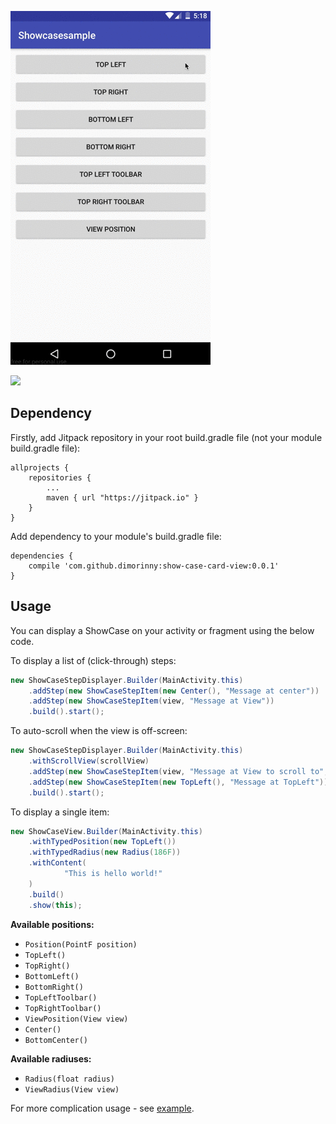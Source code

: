 ![Demo](https://github.com/dimorinny/show-case-card-view/blob/master/art/demo.gif?raw=true)

[![](https://jitpack.io/v/dimorinny/show-case-card-view.svg)](https://jitpack.io/#dimorinny/show-case-card-view)

## Dependency

Firstly, add Jitpack repository in your root build.gradle file (not your module build.gradle file):

```
allprojects {
    repositories {
        ...
        maven { url "https://jitpack.io" }
    }
}
```

Add dependency to your module's build.gradle file:

```
dependencies {
    compile 'com.github.dimorinny:show-case-card-view:0.0.1'
}
```

## Usage

You can display a ShowCase on your activity or fragment using the below code.

To display a list of (click-through) steps:
```java
new ShowCaseStepDisplayer.Builder(MainActivity.this)
    .addStep(new ShowCaseStepItem(new Center(), "Message at center"))
    .addStep(new ShowCaseStepItem(view, "Message at View"))
    .build().start();
```

To auto-scroll when the view is off-screen:

```java
new ShowCaseStepDisplayer.Builder(MainActivity.this)
    .withScrollView(scrollView)
    .addStep(new ShowCaseStepItem(view, "Message at View to scroll to", true))
    .addStep(new ShowCaseStepItem(new TopLeft(), "Message at TopLeft"))
    .build().start();
```

To display a single item:

```java
new ShowCaseView.Builder(MainActivity.this)
    .withTypedPosition(new TopLeft())
    .withTypedRadius(new Radius(186F))
    .withContent(
            "This is hello world!"
    )
    .build()
    .show(this);
```

**Available positions:**

* `Position(PointF position)`
* `TopLeft()`
* `TopRight()`
* `BottomLeft()`
* `BottomRight()`
* `TopLeftToolbar()`
* `TopRightToolbar()`
* `ViewPosition(View view)`
* `Center()`
* `BottomCenter()`

**Available radiuses:**

* `Radius(float radius)`
* `ViewRadius(View view)`

For more complication usage - see [example](https://github.com/dimorinny/show-case-card-view/blob/master/app/src/main/java/ru/dimorinny/showcasesample/MainActivity.java).